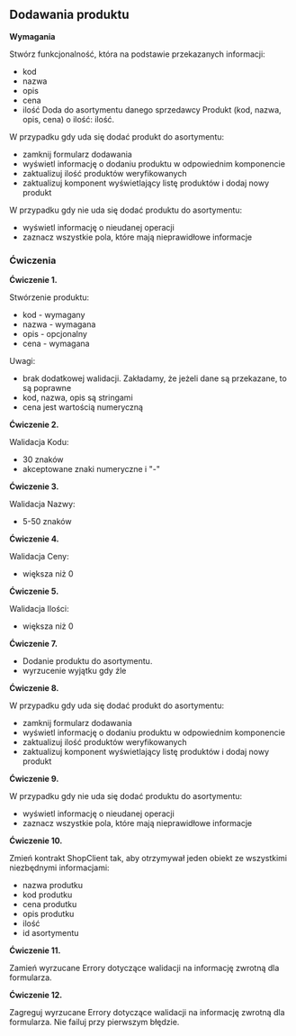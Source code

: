 ## Dodawania produktu
**Wymagania**

Stwórz funkcjonalność, która na podstawie przekazanych informacji:
- kod
- nazwa
- opis
- cena
- ilość
  Doda do asortymentu danego sprzedawcy Produkt (kod, nazwa, opis, cena) o ilość: ilość.

W przypadku gdy uda się dodać produkt do asortymentu:
- zamknij formularz dodawania
- wyświetl informację o dodaniu produktu w odpowiednim komponencie
- zaktualizuj ilość produktów weryfikowanych
- zaktualizuj komponent wyświetlający listę produktów i dodaj nowy produkt

W przypadku gdy nie uda się dodać produktu do asortymentu:
- wyświetl informację o nieudanej operacji
- zaznacz wszystkie pola, które mają nieprawidłowe informacje


### Ćwiczenia
**Ćwiczenie 1.**

Stwórzenie produktu:
- kod - wymagany
- nazwa - wymagana
- opis - opcjonalny
- cena - wymagana

Uwagi:
- brak dodatkowej walidacji. Zakładamy, że jeżeli dane są przekazane, to są poprawne
- kod, nazwa, opis są stringami
- cena jest wartością numeryczną

**Ćwiczenie 2.**

Walidacja Kodu:
- 30 znaków
- akceptowane znaki numeryczne i "-"

**Ćwiczenie 3.**

Walidacja Nazwy:
- 5-50 znaków

**Ćwiczenie 4.**

Walidacja Ceny:
- większa niż 0

**Ćwiczenie 5.**

Walidacja Ilości:
- większa niż 0

**Ćwiczenie 7.**

- Dodanie produktu do asortymentu.
- wyrzucenie wyjątku gdy źle

**Ćwiczenie 8.**

W przypadku gdy uda się dodać produkt do asortymentu:
- zamknij formularz dodawania
- wyświetl informację o dodaniu produktu w odpowiednim komponencie
- zaktualizuj ilość produktów weryfikowanych
- zaktualizuj komponent wyświetlający listę produktów i dodaj nowy produkt

**Ćwiczenie 9.**

W przypadku gdy nie uda się dodać produktu do asortymentu:
- wyświetl informację o nieudanej operacji
- zaznacz wszystkie pola, które mają nieprawidłowe informacje

**Ćwiczenie 10.**

Zmień kontrakt ShopClient tak, aby otrzymywał jeden obiekt ze wszystkimi niezbędnymi informacjami:
- nazwa produtku
- kod produtku
- cena produtku
- opis produtku
- ilość
- id asortymentu

**Ćwiczenie 11.**

Zamień wyrzucane Errory dotyczące walidacji na informację zwrotną dla formularza.

**Ćwiczenie 12.**

Zagreguj wyrzucane Errory dotyczące walidacji na informację zwrotną dla formularza. Nie failuj przy pierwszym błędzie.